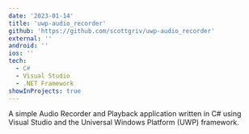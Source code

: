```yaml
---
date: '2023-01-14'
title: 'uwp-audio_recorder'
github: 'https://github.com/scottgriv/uwp-audio_recorder'
external: ''
android: ''
ios: ''
tech:
  - C#
  - Visual Studio
  - .NET Framework
showInProjects: true
---
```


A simple Audio Recorder and Playback application written in C# using Visual Studio and the Universal Windows Platform (UWP) framework.
